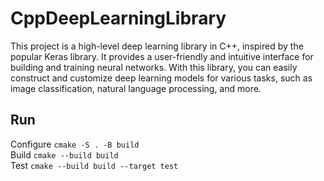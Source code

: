 # CppDeepLearningLibrary
This project is a high-level deep learning library in C++, inspired by the popular Keras library. It provides a user-friendly and intuitive interface for building and training neural networks. With this library, you can easily construct and customize deep learning models for various tasks, such as image classification, natural language processing, and more.

## Run
Configure `cmake -S . -B build`  
Build `cmake --build build`  
Test `cmake --build build --target test`  